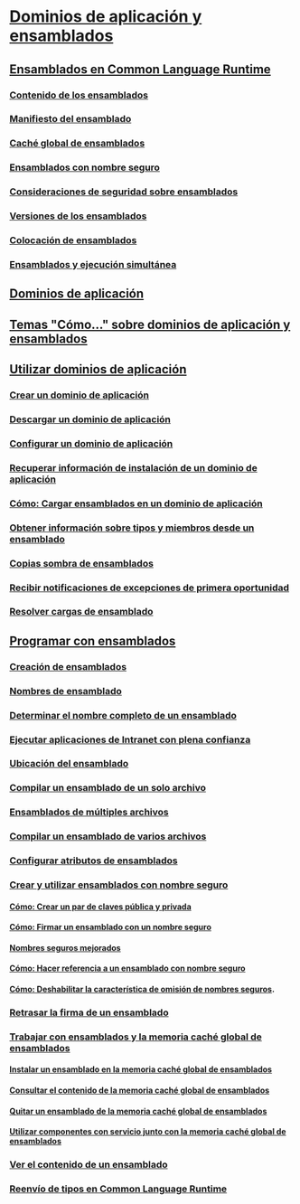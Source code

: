 # [Dominios de aplicación y ensamblados](index.md)
## [Ensamblados en Common Language Runtime](assemblies-in-the-common-language-runtime.md)
### [Contenido de los ensamblados](assembly-contents.md)
### [Manifiesto del ensamblado](assembly-manifest.md)
### [Caché global de ensamblados](gac.md)
### [Ensamblados con nombre seguro](strong-named-assemblies.md)
### [Consideraciones de seguridad sobre ensamblados](assembly-security-considerations.md)
### [Versiones de los ensamblados](assembly-versioning.md)
### [Colocación de ensamblados](assembly-placement.md)
### [Ensamblados y ejecución simultánea](assemblies-and-side-by-side-execution.md)
## [Dominios de aplicación](application-domains.md)
## [Temas "Cómo..." sobre dominios de aplicación y ensamblados](application-domains-and-assemblies-how-to-topics.md)
## [Utilizar dominios de aplicación](application-domains.md)
### [Crear un dominio de aplicación](how-to-create-an-application-domain.md)
### [Descargar un dominio de aplicación](how-to-unload-an-application-domain.md)
### [Configurar un dominio de aplicación](how-to-configure-an-application-domain.md)
### [Recuperar información de instalación de un dominio de aplicación](retrieve-setup-information.md)
### [Cómo: Cargar ensamblados en un dominio de aplicación](how-to-load-assemblies-into-an-application-domain.md)
### [Obtener información sobre tipos y miembros desde un ensamblado](how-to-obtain-type-and-member-information-from-an-assembly.md)
### [Copias sombra de ensamblados](shadow-copy-assemblies.md)
### [Recibir notificaciones de excepciones de primera oportunidad](how-to-receive-first-chance-exception-notifications.md)
### [Resolver cargas de ensamblado](resolve-assembly-loads.md)
## [Programar con ensamblados](programming-with-assemblies.md)
### [Creación de ensamblados](create-assemblies.md)
### [Nombres de ensamblado](assembly-names.md)
### [Determinar el nombre completo de un ensamblado](how-to-determine-assembly-fully-qualified-name.md)
### [Ejecutar aplicaciones de Intranet con plena confianza](running-intranet-applications-in-full-trust.md)
### [Ubicación del ensamblado](assembly-location.md)
### [Compilar un ensamblado de un solo archivo](how-to-build-a-single-file-assembly.md)
### [Ensamblados de múltiples archivos](multifile-assemblies.md)
### [Compilar un ensamblado de varios archivos](how-to-build-a-multifile-assembly.md)
### [Configurar atributos de ensamblados](set-assembly-attributes.md)
### [Crear y utilizar ensamblados con nombre seguro](create-and-use-strong-named-assemblies.md)
#### [Cómo: Crear un par de claves pública y privada](how-to-create-a-public-private-key-pair.md)
#### [Cómo: Firmar un ensamblado con un nombre seguro](how-to-sign-an-assembly-with-a-strong-name.md)
#### [Nombres seguros mejorados](enhanced-strong-naming.md)
#### [Cómo: Hacer referencia a un ensamblado con nombre seguro](how-to-reference-a-strong-named-assembly.md)
#### [Cómo: Deshabilitar la característica de omisión de nombres seguros](how-to-disable-the-strong-name-bypass-feature.md).
### [Retrasar la firma de un ensamblado](delay-sign-assembly.md)
### [Trabajar con ensamblados y la memoria caché global de ensamblados](working-with-assemblies-and-the-gac.md)
#### [Instalar un ensamblado en la memoria caché global de ensamblados](how-to-install-an-assembly-into-the-gac.md)
#### [Consultar el contenido de la memoria caché global de ensamblados](how-to-view-the-contents-of-the-gac.md)
#### [Quitar un ensamblado de la memoria caché global de ensamblados](how-to-remove-an-assembly-from-the-gac.md)
#### [Utilizar componentes con servicio junto con la memoria caché global de ensamblados](use-serviced-components-with-the-gac.md)
### [Ver el contenido de un ensamblado](how-to-view-assembly-contents.md)
### [Reenvío de tipos en Common Language Runtime](type-forwarding-in-the-common-language-runtime.md)

